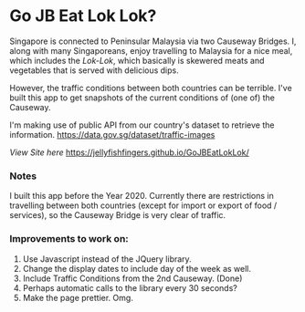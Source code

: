 # Go JB Eat Lok Lok? 

Singapore is connected to Peninsular Malaysia via two Causeway Bridges. I, along with many Singaporeans, enjoy travelling to Malaysia for a nice meal, which includes the *Lok-Lok*, which basically is skewered meats and vegetables that is served with delicious dips. 

However, the traffic conditions between both countries can be terrible. I've built this app to get snapshots of the current conditions of (one of) the Causeway.

I'm making use of public API from our country's dataset to retrieve the information.
https://data.gov.sg/dataset/traffic-images


*View Site here*
https://jellyfishfingers.github.io/GoJBEatLokLok/

### Notes
I built this app before the Year 2020. Currently there are restrictions in travelling between both countries (except for import or export of food / services), so the Causeway Bridge is very clear of traffic.

### Improvements to work on: 
1. Use Javascript instead of the JQuery library.
2. Change the display dates to include day of the week as well.
3. Include Traffic Conditions from the 2nd Causeway. (Done)
4. Perhaps automatic calls to the library every 30 seconds?
5. Make the page prettier. Omg.
